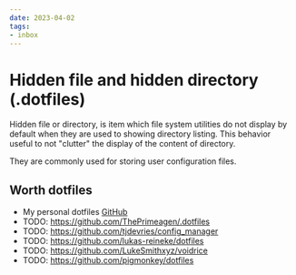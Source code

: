```yaml
---
date: 2023-04-02
tags:
- inbox
---
```


# Hidden file and hidden directory (.dotfiles)

Hidden file or directory, is item which file system utilities do not display by
default when they are used to showing directory listing. This behavior useful to
not "clutter" the display of the content of directory.

They are commonly used for storing user configuration files.

## Worth dotfiles

- My personal dotfiles [GitHub](https://github.com/inom-Turdikulov/dotfiles)
- TODO: https://github.com/ThePrimeagen/.dotfiles
- TODO: https://github.com/tjdevries/config_manager
- TODO: https://github.com/lukas-reineke/dotfiles
- TODO: https://github.com/LukeSmithxyz/voidrice
- TODO: https://github.com/pigmonkey/dotfiles